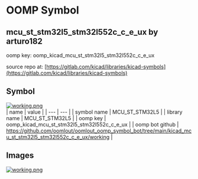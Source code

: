# OOMP Symbol  
## mcu_st_stm32l5_stm32l552c_c_e_ux  by arturo182  
  
oomp key: oomp_kicad_mcu_st_stm32l5_stm32l552c_c_e_ux  
  
source repo at: [https://gitlab.com/kicad/libraries/kicad-symbols](https://gitlab.com/kicad/libraries/kicad-symbols)  
## Symbol  
  
[![working.png](working_600.png)](working.png)  
| name | value | 
| --- | --- | 
| symbol name | MCU_ST_STM32L5 | 
| library name | MCU_ST_STM32L5 | 
| oomp key | oomp_kicad_mcu_st_stm32l5_stm32l552c_c_e_ux | 
| oomp bot github | https://github.com/oomlout/oomlout_oomp_symbol_bot/tree/main/kicad_mcu_st_stm32l5_stm32l552c_c_e_ux/working | 
## Images  
  
[![working.png](working_140.png)](working.png)  
